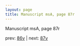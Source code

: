 ```yaml
---
layout: page
title: Manuscript msA, page 87r
---
```


Manuscript msA, page 87r

prev:  [86v](../86v) | next:  [87v](../87v)
